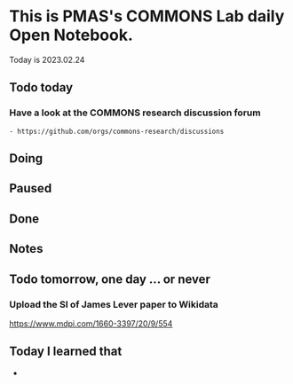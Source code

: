 
# This is PMAS's COMMONS Lab daily Open Notebook.

Today is 2023.02.24

## Todo today

### Have a look at the COMMONS research discussion forum
    - https://github.com/orgs/commons-research/discussions
###
###

## Doing

## Paused

## Done

## Notes

## Todo tomorrow, one day ... or never 

### Upload the SI of James Lever paper to Wikidata
https://www.mdpi.com/1660-3397/20/9/554


###
###


## Today I learned that

- 